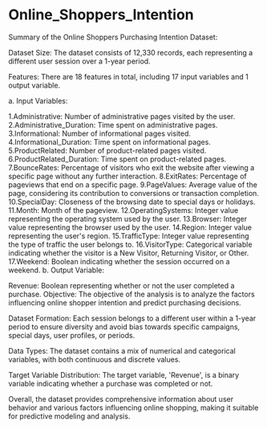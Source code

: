 # Online_Shoppers_Intention

Summary of the Online Shoppers Purchasing Intention Dataset:

Dataset Size: The dataset consists of 12,330 records, each representing a different user session over a 1-year period.

Features: There are 18 features in total, including 17 input variables and 1 output variable.

a. Input Variables:

1.Administrative: Number of administrative pages visited by the user.
2.Administrative_Duration: Time spent on administrative pages.
3.Informational: Number of informational pages visited.
4.Informational_Duration: Time spent on informational pages.
5.ProductRelated: Number of product-related pages visited.
6.ProductRelated_Duration: Time spent on product-related pages.
7.BounceRates: Percentage of visitors who exit the website after viewing a specific page without any further interaction.
8.ExitRates: Percentage of pageviews that end on a specific page.
9.PageValues: Average value of the page, considering its contribution to conversions or transaction completion.
10.SpecialDay: Closeness of the browsing date to special days or holidays.
11.Month: Month of the pageview.
12.OperatingSystems: Integer value representing the operating system used by the user.
13.Browser: Integer value representing the browser used by the user.
14.Region: Integer value representing the user's region.
15.TrafficType: Integer value representing the type of traffic the user belongs to.
16.VisitorType: Categorical variable indicating whether the visitor is a New Visitor, Returning Visitor, or Other.
17.Weekend: Boolean indicating whether the session occurred on a weekend.
b. Output Variable:

Revenue: Boolean representing whether or not the user completed a purchase.
Objective: The objective of the analysis is to analyze the factors influencing online shopper intention and predict purchasing decisions.

Dataset Formation: Each session belongs to a different user within a 1-year period to ensure diversity and avoid bias towards specific campaigns, special days, user profiles, or periods.

Data Types: The dataset contains a mix of numerical and categorical variables, with both continuous and discrete values.

Target Variable Distribution: The target variable, 'Revenue', is a binary variable indicating whether a purchase was completed or not.

Overall, the dataset provides comprehensive information about user behavior and various factors influencing online shopping, making it suitable for predictive modeling and analysis.
